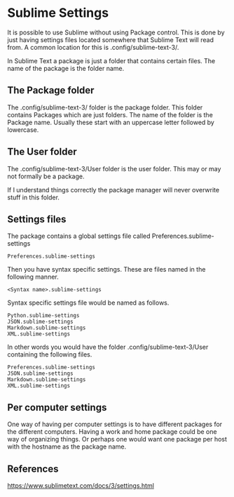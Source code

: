 # Sublime Settings
It is possible to use Sublime without using Package control. This is done by just
having settings files located somewhere that Sublime Text will read from. A common
location for this is .config/sublime-text-3/<package name>.

In Sublime Text a package is just a folder that contains certain files. The name of
the package is the folder name.

## The Package folder
The .config/sublime-text-3/ folder is the package folder. This folder contains Packages
which are just folders. The name of the folder is the Package name. Usually these start
with an uppercase letter followed by lowercase.

## The User folder
The .config/sublime-text-3/User folder is the user folder. This may or may not formally
be a package.

If I understand things correctly the package manager will never overwrite stuff in this
folder.

## Settings files
The package contains a global settings file called Preferences.sublime-settings

    Preferences.sublime-settings

Then you have syntax specific settings. These are files named in the following manner.

    <Syntax name>.sublime-settings

Syntax specific settings file would be named as follows.

    Python.sublime-settings
    JSON.sublime-settings
    Markdown.sublime-settings
    XML.sublime-settings

In other words you would have the folder .config/sublime-text-3/User containing the following
files.

    Preferences.sublime-settings
    JSON.sublime-settings
    Markdown.sublime-settings
    XML.sublime-settings

## Per computer settings
One way of having per computer settings is to have different packages for the different
computers. Having a work and home package could be one way of organizing things. Or perhaps
one would want one package per host with the hostname as the package name.

## References
https://www.sublimetext.com/docs/3/settings.html
